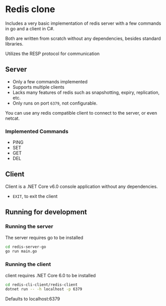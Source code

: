 # Redis clone

Includes a very basic implementation of redis server with a few commands in go and a client in C#.

Both are written from scratch without any dependencies, besides standard libraries.

Utilizes the RESP protocol for communication

## Server

- Only a few commands implemented
- Supports multiple clients
- Lacks many features of redis such as snapshotting, expiry, replication, etc.
- Only runs on port `6379`, not configurable.

You can use any redis compatible client to connect to the server, or even netcat.

### Implemented Commands

- PING
- SET
- GET
- DEL

## Client

Client is a .NET Core v6.0 console application without any dependencies.

- `EXIT`, to exit the client

## Running for development

### Running the server

The server requires go to be installed

```bash
cd redis-server-go
go run main.go
```

### Running the client

client requires .NET Core 6.0 to be installed

```bash
cd redis-cli-client/redis-client
dotnet run -- -h localhost -p 6379
```

Defaults to localhost:6379
